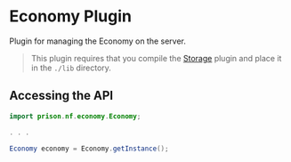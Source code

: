 # Economy Plugin

Plugin for managing the Economy on the server.

> This plugin requires that you compile the [Storage](https://github.com/PluginDevelopmentSpace/Storage) plugin and place it in the `./lib` directory.

## Accessing the API

```java
import prison.nf.economy.Economy;

. . .

Economy economy = Economy.getInstance();
```